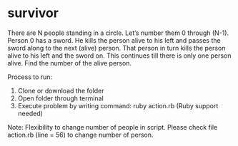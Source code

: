 # survivor

There are N people standing in a circle. Let’s number them 0 through (N-1). Person 0 has a sword. He kills the person alive to his left and passes the sword along to the next (alive) person. That person in turn kills the person alive to his left and the sword on. This continues till there is only one person alive.
Find the number of the alive person.

Process to run:
1. Clone or download the folder
2. Open folder through terminal
3. Execute problem by writing command: ruby action.rb (Ruby support needed)

Note: Flexibility to change number of people in script. Please check file action.rb (line = 56) to change number of person.
